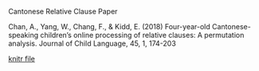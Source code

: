 Cantonese Relative Clause Paper

Chan, A., Yang, W., Chang, F., & Kidd, E. (2018) Four-year-old Cantonese-speaking children’s online processing of relative clauses: A permutation analysis.  Journal of Child Language, 45, 1, 174-203

[knitr file](http://htmlpreview.github.io/?https://github.com/franklinr/PermutationAnalysis/blob/master/ChanEtAl2017Cantonese/permCantonese16web.html )

